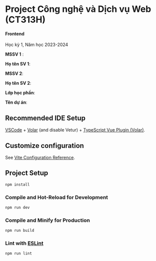 # Project Công nghệ và Dịch vụ Web (CT313H)

#### Frontend

Học kỳ 1, Năm học 2023-2024

**MSSV 1** :

**Họ tên SV 1**:

**MSSV 2**:

**Họ tên SV 2**:

**Lớp học phần**:

**Tên dự án**:

## Recommended IDE Setup

[VSCode](https://code.visualstudio.com/) + [Volar](https://marketplace.visualstudio.com/items?itemName=Vue.volar) (and disable Vetur) + [TypeScript Vue Plugin (Volar)](https://marketplace.visualstudio.com/items?itemName=Vue.vscode-typescript-vue-plugin).

## Customize configuration

See [Vite Configuration Reference](https://vitejs.dev/config/).

## Project Setup

```sh
npm install
```

### Compile and Hot-Reload for Development

```sh
npm run dev
```

### Compile and Minify for Production

```sh
npm run build
```

### Lint with [ESLint](https://eslint.org/)

```sh
npm run lint
```
